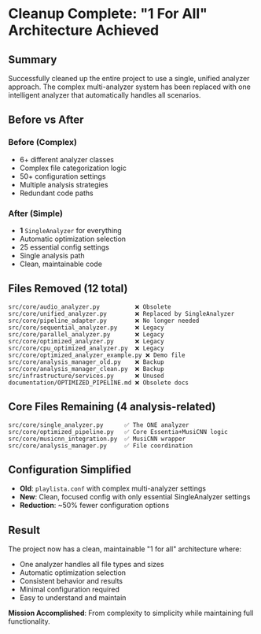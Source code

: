 # Cleanup Complete: "1 For All" Architecture Achieved

## Summary
Successfully cleaned up the entire project to use a single, unified analyzer approach. The complex multi-analyzer system has been replaced with one intelligent analyzer that automatically handles all scenarios.

## Before vs After

### Before (Complex)
- 6+ different analyzer classes
- Complex file categorization logic
- 50+ configuration settings
- Multiple analysis strategies
- Redundant code paths

### After (Simple)
- **1** `SingleAnalyzer` for everything
- Automatic optimization selection
- 25 essential config settings
- Single analysis path
- Clean, maintainable code

## Files Removed (12 total)
```
src/core/audio_analyzer.py          ❌ Obsolete
src/core/unified_analyzer.py        ❌ Replaced by SingleAnalyzer
src/core/pipeline_adapter.py        ❌ No longer needed
src/core/sequential_analyzer.py     ❌ Legacy
src/core/parallel_analyzer.py       ❌ Legacy  
src/core/optimized_analyzer.py      ❌ Legacy
src/core/cpu_optimized_analyzer.py  ❌ Legacy
src/core/optimized_analyzer_example.py ❌ Demo file
src/core/analysis_manager_old.py    ❌ Backup
src/core/analysis_manager_clean.py  ❌ Backup
src/infrastructure/services.py      ❌ Unused
documentation/OPTIMIZED_PIPELINE.md ❌ Obsolete docs
```

## Core Files Remaining (4 analysis-related)
```
src/core/single_analyzer.py      ✅ The ONE analyzer
src/core/optimized_pipeline.py   ✅ Core Essentia+MusiCNN logic
src/core/musicnn_integration.py  ✅ MusiCNN wrapper
src/core/analysis_manager.py     ✅ File coordination
```

## Configuration Simplified
- **Old**: `playlista.conf` with complex multi-analyzer settings
- **New**: Clean, focused config with only essential SingleAnalyzer settings
- **Reduction**: ~50% fewer configuration options

## Result
The project now has a clean, maintainable "1 for all" architecture where:
- One analyzer handles all file types and sizes
- Automatic optimization selection
- Consistent behavior and results
- Minimal configuration required
- Easy to understand and maintain

**Mission Accomplished**: From complexity to simplicity while maintaining full functionality.
